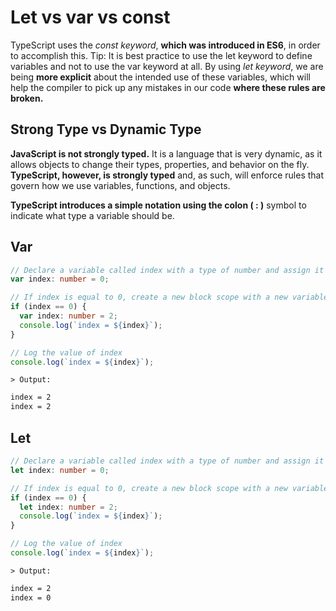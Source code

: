 # Let vs var vs const
TypeScript uses the *const keyword*, **which was introduced in ES6**, in order to accomplish this.
Tip: It is best practice to use the let keyword to define variables and not to use the var keyword at all. By using *let keyword*, we are being **more explicit** about the intended use of these variables, which will help the compiler to pick up any mistakes in our code **where these rules are broken.**

## Strong Type vs Dynamic Type
**JavaScript is not strongly typed.** It is a language that is very dynamic, as it allows objects to change their types, properties, and behavior on the fly. **TypeScript, however, is strongly typed** and, as such, will enforce rules that govern how we use variables, functions, and objects.

**TypeScript introduces a simple notation using the colon ( : )** symbol to indicate what type a variable should be.

## Var

```typescript
// Declare a variable called index with a type of number and assign it the value 0
var index: number = 0;

// If index is equal to 0, create a new block scope with a new variable also called index, but with a type of number and value of 2, and log its value
if (index == 0) {
  var index: number = 2;
  console.log(`index = ${index}`);
}

// Log the value of index
console.log(`index = ${index}`);

```

`> Output:`

```md
index = 2
index = 2
```

## Let

```typescript
// Declare a variable called index with a type of number and assign it the value 0
let index: number = 0;

// If index is equal to 0, create a new block scope with a new variable also called index, but with a type of number and value of 2, and log its value
if (index == 0) {
  let index: number = 2;
  console.log(`index = ${index}`);
}

// Log the value of index
console.log(`index = ${index}`);

```

`> Output:`

```md
index = 2
index = 0
```

